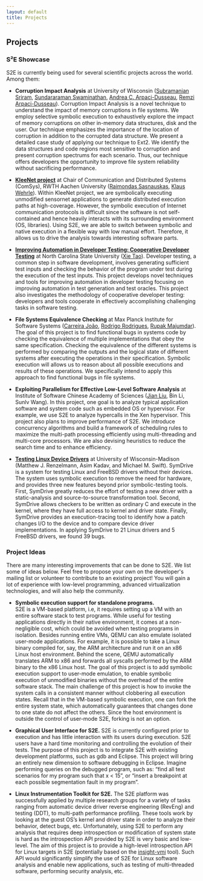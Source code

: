 ```yaml
---
layout: default
title: Projects
---
```


## Projects

### S²E Showcase

S2E is currently being used for several scientific projects across the
world. Among them:

-   **Corruption Impact Analysis** at University of Wisconsin
    ([Subramanian
    Sriram](http://pages.cs.wisc.edu/~srirams/new_hp_2011/homepage.html),
    [Sundararaman Swaminathan](http://pages.cs.wisc.edu/~swami/),
    [Andrea C. Arpaci-Dusseau](http://pages.cs.wisc.edu/~dusseau/),
    [Remzi Arpaci-Dusseau](http://pages.cs.wisc.edu/~remzi/)).
    Corruption Impact Analysis is a novel technique to understand the
    impact of memory corruptions in file systems. We employ selective
    symbolic execution to exhaustively explore the impact of memory
    corruptions on other in-memory data structures, disk and the user.
    Our technique emphasizes the importance of the location of
    corruption in addition to the corrupted data structure. We present a
    detailed case study of applying our technique to Ext2. We identify
    the data structures and code regions most sensitive to corruption
    and present corruption spectrums for each scenario. Thus, our
    technique offers developers the opportunity to improve file system
    reliability without sacrificing performance.

-   **[KleeNet
    project](http://www.comsys.rwth-aachen.de/research/projects/kleenet/)**
    at Chair of Communication and Distributed Systems (ComSys), RWTH
    Aachen University ([Raimondas
    Sasnauskas](http://ds.informatik.rwth-aachen.de/members/sasnauskas),
    [Klaus Wehrle](http://www.comsys.rwth-aachen.de/team/klaus/)).
    Within KleeNet project, we are symbolically executing unmodified
    sensornet applications to generate distributed execution paths at
    high-coverage. However, the symbolic execution of Internet
    communication protocols is difficult since the software is not
    self-contained and hence heavily interacts with its surrounding
    environment (OS, libraries). Using S2E, we are able to switch
    between symbolic and native execution in a flexible way with low
    manual effort. Therefore, it allows us to drive the analysis towards
    interesting software parts.

-   **[Improving Automation in Developer Testing: Cooperative Developer
    Testing](http://people.engr.ncsu.edu/txie/)** at North Carolina
    State University ([Xie Tao](http://people.engr.ncsu.edu/txie/)).
    Developer testing, a common step in software development, involves
    generating sufficient test inputs and checking the behavior of the
    program under test during the execution of the test inputs. This
    project develops novel techniques and tools for improving automation
    in developer testing focusing on improving automation in test
    generation and test oracles. This project also investigates the
    methodology of cooperative developer testing: developers and tools
    cooperate in effectively accomplishing challenging tasks in software
    testing.

-   **File Systems Equivalence Checking** at Max Planck Institute for
    Software Systems ([Carreira
    João](http://www.mpi-sws.org/index_noflash.php?n=people/Joao_Carreira),
    [Rodrigo Rodrigues](http://www.mpi-sws.org/~rodrigo/), [Rupak
    Majumdar](http://www.cs.ucla.edu/~rupak/)). The goal of this project
    is to find functional bugs in systems code by checking the
    equivalence of multiple implementations that obey the same
    specification. Checking the equivalence of the different systems is
    performed by comparing the outputs and the logical state of
    different systems after executing the operations in their
    specification. Symbolic execution will allows us to reason about all
    possible executions and results of these operations. We specifically
    intend to apply this approach to find functional bugs in file
    systems.

-   **Exploiting Parallelism for Effective Low-Level Software Analysis**
    at Institute of Software Chinese Academy of Sciences ([Jian
    Liu](http://124.16.139.203/self_pages/liujian/index.htm), Bin Li,
    Sunlv Wang). In this project, one goal is to analyze typical
    application software and system code such as embedded OS or
    hypervisor. For example, we use S2E to analyze hypercalls in the Xen
    hypervisor. This project also plans to improve performance of S2E.
    We introduce concurrency algorithms and build a framework of
    scheduling rules to maximize the multi-path processing efficiently
    using multi-threading and multi-core processors. We are also
    devising heuristics to reduce the search time and to enhance
    efficiency.

-   **[Testing Linux Device
    Drivers](http://research.cs.wisc.edu/sonar/projects/symdrive/)** at
    University of Wisconsin-Madison (Matthew J. Renzelmann, Asim Kadav,
    and Michael M. Swift). SymDrive is a system for testing Linux and
    FreeBSD drivers without their devices. The system uses symbolic
    execution to remove the need for hardware, and provides three new
    features beyond prior symbolic-testing tools. First, SymDrive
    greatly reduces the effort of testing a new driver with a
    static-analysis and source-to-source transformation tool. Second,
    SymDrive allows checkers to be written as ordinary C and execute in
    the kernel, where they have full access to kernel and driver state.
    Finally, SymDrive provides an execution-tracing tool to identify how
    a patch changes I/O to the device and to compare device driver
    implementations. In applying SymDrive to 21 Linux drivers and 5
    FreeBSD drivers, we found 39 bugs.

### Project Ideas

There are many interesting improvements that can be done to S2E. We list
some of ideas below. Feel free to propose your own on the developer's
mailing list or volunteer to contribute to an existing project! You will
gain a lot of experience with low-level programming, advanced
virtualization technologies, and will also help the community.

-   **Symbolic execution support for standalone programs.** \
    S2E is a VM-based platform, i.e, it requires setting up a VM with an
    entire software stack to test programs. While useful for testing
    applications directly in their native environment, it comes at a
    non-negligible cost, which could be avoided when testing programs in
    isolation. Besides running entire VMs, QEMU can also emulate
    isolated user-mode applications. For example, it is possible to take
    a Linux binary compiled for, say, the ARM architecture and run it on
    an x86 Linux host environment. Behind the scene, QEMU automatically
    translates ARM to x86 and forwards all syscalls performed by the ARM
    binary to the x86 Linux host. The goal of this project is to add
    symbolic execution support to user-mode emulation, to enable
    symbolic execution of unmodified binaries without the overhead of
    the entire software stack. The main challenge of this project is how
    to invoke the system calls in a consistent manner without clobbering
    all execution states. Recall that in the VM-based symbolic
    execution, one can fork the entire system state, which automatically
    guarantees that changes done to one state do not affect the others.
    Since the host environment is outside the control of user-mode S2E,
    forking is not an option.

-   **Graphical User Interface for S2E.** S2E is currently configured
    prior to execution and has little interaction with its users during
    execution. S2E users have a hard time monitoring and controlling the
    evolution of their tests. The purpose of this project is to
    integrate S2E with existing development platforms, such as gdb and
    Eclipse. This project will bring an entirely new dimension to
    software debugging in Eclipse. Imagine performing queries on the
    debugged program, such as: “find all test scenarios for my program
    such that x < 15”, or “insert a breakpoint at each possible
    segmentation fault in my program”.

-   **Linux Instrumentation Toolkit for S2E.** The S2E platform was
    successfully applied by multiple research groups for a variety of
    tasks ranging from automatic device driver reverse engineering
    (RevEng) and testing (DDT), to multi-path performance profiling.
    These tools work by looking at the guest OS’s kernel and driver
    state in order to analyze their behavior, detect bugs, etc.
    Unfortunately, using S2E to perform any analysis that requires deep
    introspection or modification of system state is hard as the
    introspection API provided by S2E is very basic and low-level. The
    aim of this project is to provide a high-level introspection API for
    Linux targets in S2E (potentially based on the
    [insight-vmi](http://code.google.com/p/insight-vmi/) tool). Such API
    would significantly simplify the use of S2E for Linux software
    analysis and enable new applications, such as testing of
    multi-threaded software, performing security analysis, etc.
